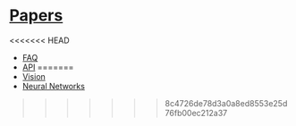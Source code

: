 # [Papers](https://github.com/melfm/papers)

<<<<<<< HEAD
- [FAQ](#papers/computer_vision)
- [API](#papers/neural_networks)
=======
- [Vision](#papers/computer_vision)
- [Neural Networks](#papers/neural_networks)
>>>>>>> 8c4726de78d3a0a8ed8553e25d76fb00ec212a37


